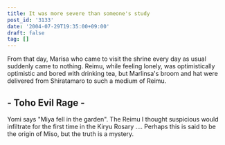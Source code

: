```yaml
---
title: It was more severe than someone's study
post_id: '3133'
date: '2004-07-29T19:35:00+09:00'
draft: false
tag: []
---
```


From that day, Marisa who came to visit the shrine every day as usual suddenly came to nothing. Reimu, while feeling lonely, was optimistically optimistic and bored with drinking tea, but Marlinsa's broom and hat were delivered from Shiratamaro to such a medium of Reimu.

## \- Toho Evil Rage -

Yomi says "Miya fell in the garden". The Reimu I thought suspicious would infiltrate for the first time in the Kiryu Rosary .... Perhaps this is said to be the origin of Miso, but the truth is a mystery.